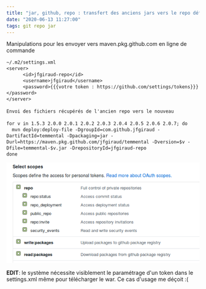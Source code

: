 ```yaml
---
title: "jar, github, repo : transfert des anciens jars vers le repo définitif"
date: "2020-06-13 11:27:00"
tags: git repo jar
---
```

Manipulations pour les envoyer vers maven.pkg.github.com en ligne de commande

```
~/.m2/settings.xml
<server>
      <id>jfgiraud-repo</id>
      <username>jfgiraud</username>
      <password>{{{votre token : https://github.com/settings/tokens}}}</password>
</server>

Envoi des fichiers récupérés de l'ancien repo vers le nouveau

for v in 1.5.3 2.0.0 2.0.1 2.0.2 2.0.3 2.0.4 2.0.5 2.0.6 2.0.7; do  
  mvn deploy:deploy-file -DgroupId=com.github.jfgiraud -DartifactId=temmental -Dpackaging=jar -Durl=https://maven.pkg.github.com/jfgiraud/temmental -Dversion=$v -Dfile=temmental-$v.jar -DrepositoryId=jfgiraud-repo
done
```

![2020-06-13-jar-github-repo-transfert-des-anciens-jars-vers-le-repo-definitif.png](assets/images/2020-06-13-jar-github-repo-transfert-des-anciens-jars-vers-le-repo-definitif.png) 

**EDIT**: le système nécessite visiblement le paramétrage d'un token dans le settings.xml même pour télécharger le war. Ce cas d'usage me déçoit :(
